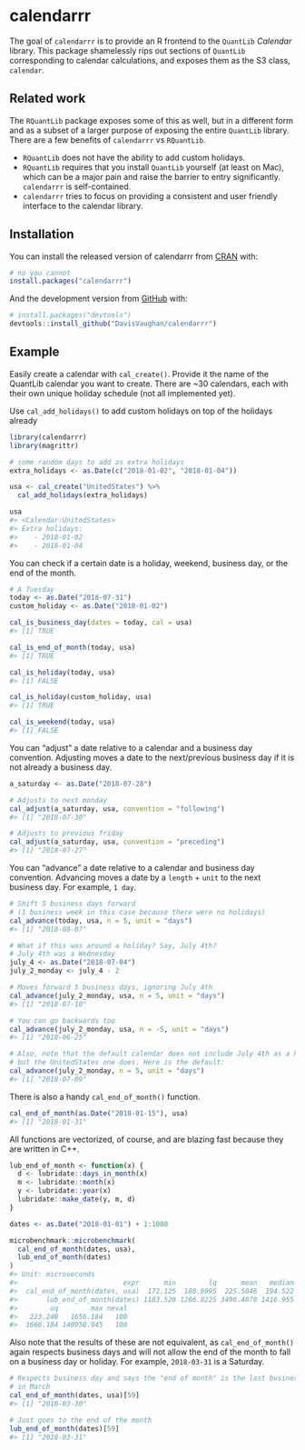 
<!-- README.md is generated from README.Rmd. Please edit that file -->

# calendarrr

The goal of `calendarrr` is to provide an R frontend to the `QuantLib`
*Calendar* library. This package shamelessly rips out sections of
`QuantLib` corresponding to calendar calculations, and exposes them as
the S3 class, `calendar`.

## Related work

The `RQuantLib` package exposes some of this as well, but in a different
form and as a subset of a larger purpose of exposing the entire
`QuantLib` library. There are a few benefits of `calendarrr` vs
`RQuantLib`.

  - `RQuantLib` does not have the ability to add custom holidays.
  - `RQuantLib` requires that you install `QuantLib` yourself (at least
    on Mac), which can be a major pain and raise the barrier to entry
    significantly. `calendarrr` is self-contained.
  - `calendarrr` tries to focus on providing a consistent and user
    friendly interface to the calendar library.

## Installation

You can install the released version of calendarrr from
[CRAN](https://CRAN.R-project.org) with:

``` r
# no you cannot
install.packages("calendarrr")
```

And the development version from [GitHub](https://github.com/) with:

``` r
# install.packages("devtools")
devtools::install_github("DavisVaughan/calendarrr")
```

## Example

Easily create a calendar with `cal_create()`. Provide it the name of the
QuantLib calendar you want to create. There are ~30 calendars, each with
their own unique holiday schedule (not all implemented yet).

Use `cal_add_holidays()` to add custom holidays on top of the holidays
already <!-- implemented in your selected calendar. -->

``` r
library(calendarrr)
library(magrittr)

# some random days to add as extra holidays
extra_holidays <- as.Date(c("2018-01-02", "2018-01-04"))

usa <- cal_create("UnitedStates") %>%
  cal_add_holidays(extra_holidays)

usa
#> <Calendar:UnitedStates>
#> Extra holidays:
#>    - 2018-01-02
#>    - 2018-01-04
```

You can check if a certain date is a holiday, weekend, business day, or
the end of the month.

``` r
# A Tuesday
today <- as.Date("2018-07-31")
custom_holiday <- as.Date("2018-01-02")

cal_is_business_day(dates = today, cal = usa)
#> [1] TRUE

cal_is_end_of_month(today, usa)
#> [1] TRUE

cal_is_holiday(today, usa)
#> [1] FALSE

cal_is_holiday(custom_holiday, usa)
#> [1] TRUE

cal_is_weekend(today, usa)
#> [1] FALSE
```

You can “adjust” a date relative to a calendar and a business day
convention. Adjusting moves a date to the next/previous business day if
it is not already a business day.

``` r
a_saturday <- as.Date("2018-07-28")

# Adjusts to next monday
cal_adjust(a_saturday, usa, convention = "following")
#> [1] "2018-07-30"

# Adjusts to previous friday
cal_adjust(a_saturday, usa, convention = "preceding")
#> [1] "2018-07-27"
```

You can “advance” a date relative to a calendar and business day
convention. Advancing moves a date by a `length` + `unit` to the next
business day. For example, `1 day`.

``` r
# Shift 5 business days forward
# (1 business week in this case because there were no holidays)
cal_advance(today, usa, n = 5, unit = "days")
#> [1] "2018-08-07"

# What if this was around a holiday? Say, July 4th?
# July 4th was a Wednesday
july_4 <- as.Date("2018-07-04")
july_2_monday <- july_4 - 2

# Moves forward 5 business days, ignoring July 4th
cal_advance(july_2_monday, usa, n = 5, unit = "days")
#> [1] "2018-07-10"

# You can go backwards too
cal_advance(july_2_monday, usa, n = -5, unit = "days")
#> [1] "2018-06-25"

# Also, note that the default calendar does not include July 4th as a holiday,
# but the UnitedStates one does. Here is the default:
cal_advance(july_2_monday, n = 5, unit = "days")
#> [1] "2018-07-09"
```

There is also a handy `cal_end_of_month()` function.

``` r
cal_end_of_month(as.Date("2018-01-15"), usa)
#> [1] "2018-01-31"
```

All functions are vectorized, of course, and are blazing fast because
they are written in C++.

``` r
lub_end_of_month <- function(x) {
  d <- lubridate::days_in_month(x)
  m <- lubridate::month(x)
  y <- lubridate::year(x)
  lubridate::make_date(y, m, d)
}

dates <- as.Date("2018-01-01") + 1:1000

microbenchmark::microbenchmark(
  cal_end_of_month(dates, usa),
  lub_end_of_month(dates)
)
#> Unit: microseconds
#>                          expr      min        lq      mean   median
#>  cal_end_of_month(dates, usa)  172.125  180.6995  225.5846  194.522
#>       lub_end_of_month(dates) 1183.520 1266.8225 3496.4070 1416.955
#>        uq        max neval
#>   223.248   1656.184   100
#>  1666.184 140950.945   100
```

Also note that the results of these are not equivalent, as
`cal_end_of_month()` again respects business days and will not allow the
end of the month to fall on a business day or holiday. For example,
`2018-03-31` is a
Saturday.

``` r
# Respects business day and says the "end of month" is the last business day
# in March
cal_end_of_month(dates, usa)[59]
#> [1] "2018-03-30"

# Just goes to the end of the month
lub_end_of_month(dates)[59]
#> [1] "2018-03-31"
```
